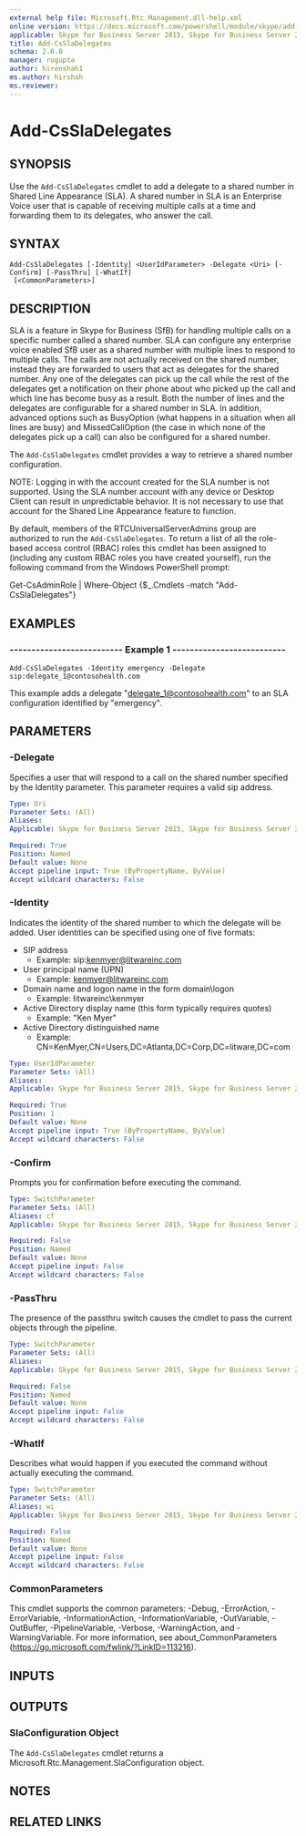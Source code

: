 ```yaml
---
external help file: Microsoft.Rtc.Management.dll-help.xml
online version: https://docs.microsoft.com/powershell/module/skype/add-cssladelegates
applicable: Skype for Business Server 2015, Skype for Business Server 2019
title: Add-CsSlaDelegates
schema: 2.0.0
manager: rogupta
author: hirenshah1
ms.author: hirshah
ms.reviewer:
---
```


# Add-CsSlaDelegates

## SYNOPSIS
Use the `Add-CsSlaDelegates` cmdlet to add a delegate to a shared number in Shared Line Appearance (SLA). A shared number in SLA is an Enterprise Voice user that is capable of receiving multiple calls at a time and forwarding them to its delegates, who answer the call.

## SYNTAX

```
Add-CsSlaDelegates [-Identity] <UserIdParameter> -Delegate <Uri> [-Confirm] [-PassThru] [-WhatIf]
 [<CommonParameters>]
```

## DESCRIPTION
SLA is a feature in Skype for Business (SfB) for handling multiple calls on a specific number called a shared number. SLA can configure any enterprise voice enabled SfB user as a shared number with multiple lines to respond to multiple calls. The calls are not actually received on the shared number, instead they are forwarded to users that act as delegates for the shared number. Any one of the delegates can pick up the call while the rest of the delegates get a notification on their phone about who picked up the call and which line has become busy as a result. Both the number of lines and the delegates are configurable for a shared number in SLA. In addition, advanced options such as BusyOption (what happens in a situation when all lines are busy) and MissedCallOption (the case in which none of the delegates pick up a call) can also be configured for a shared number.

The `Add-CsSlaDelegates` cmdlet provides a way to retrieve a shared number configuration. 

NOTE: Logging in with the account created for the SLA number is not supported. Using the SLA number account with any device or Desktop Client can result in unpredictable behavior. It is not necessary to use that account for the Shared Line Appearance feature to function.

By default, members of the RTCUniversalServerAdmins group are authorized to run the `Add-CsSlaDelegates`. To return a list of all the role-based access control (RBAC) roles this cmdlet has been assigned to (including any custom RBAC roles you have created yourself), run the following command from the Windows PowerShell prompt: 

Get-CsAdminRole | Where-Object {$_.Cmdlets -match "Add-CsSlaDelegates"}

## EXAMPLES

### -------------------------- Example 1 --------------------------
```
Add-CsSlaDelegates -Identity emergency -Delegate sip:delegate_1@contosohealth.com
```

This example adds a delegate "delegate_1@contosohealth.com" to an SLA configuration identified by "emergency".

## PARAMETERS

### -Delegate
Specifies a user that will respond to a call on the shared number specified by the Identity parameter. This parameter requires a valid sip address.

```yaml
Type: Uri
Parameter Sets: (All)
Aliases: 
Applicable: Skype for Business Server 2015, Skype for Business Server 2019

Required: True
Position: Named
Default value: None
Accept pipeline input: True (ByPropertyName, ByValue)
Accept wildcard characters: False
```

### -Identity
Indicates the identity of the shared number to which the delegate will be added. 
User identities can be specified using one of five formats:
- SIP address
  - Example: sip:kenmyer@litwareinc.com
- User principal name (UPN)
  - Example: kenmyer@litwareinc.com
- Domain name and logon name in the form domain\logon
  - Example: litwareinc\kenmyer
- Active Directory display name (this form typically requires quotes)
  - Example: "Ken Myer"
- Active Directory distinguished name
  - Example: CN=KenMyer,CN=Users,DC=Atlanta,DC=Corp,DC=litware,DC=com

```yaml
Type: UserIdParameter
Parameter Sets: (All)
Aliases: 
Applicable: Skype for Business Server 2015, Skype for Business Server 2019

Required: True
Position: 1
Default value: None
Accept pipeline input: True (ByPropertyName, ByValue)
Accept wildcard characters: False
```

### -Confirm
Prompts you for confirmation before executing the command. 

```yaml
Type: SwitchParameter
Parameter Sets: (All)
Aliases: cf
Applicable: Skype for Business Server 2015, Skype for Business Server 2019

Required: False
Position: Named
Default value: None
Accept pipeline input: False
Accept wildcard characters: False
```

### -PassThru
The presence of the passthru switch causes the cmdlet to pass the current objects through the pipeline.

```yaml
Type: SwitchParameter
Parameter Sets: (All)
Aliases: 
Applicable: Skype for Business Server 2015, Skype for Business Server 2019

Required: False
Position: Named
Default value: None
Accept pipeline input: False
Accept wildcard characters: False
```

### -WhatIf
Describes what would happen if you executed the command without actually executing the command. 

```yaml
Type: SwitchParameter
Parameter Sets: (All)
Aliases: wi
Applicable: Skype for Business Server 2015, Skype for Business Server 2019

Required: False
Position: Named
Default value: None
Accept pipeline input: False
Accept wildcard characters: False
```

### CommonParameters
This cmdlet supports the common parameters: -Debug, -ErrorAction, -ErrorVariable, -InformationAction, -InformationVariable, -OutVariable, -OutBuffer, -PipelineVariable, -Verbose, -WarningAction, and -WarningVariable. For more information, see about_CommonParameters (https://go.microsoft.com/fwlink/?LinkID=113216).

## INPUTS

## OUTPUTS
### SlaConfiguration Object
The `Add-CsSlaDelegates` cmdlet returns a Microsoft.Rtc.Management.SlaConfiguration object.

## NOTES

## RELATED LINKS

